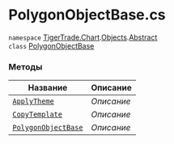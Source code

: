 
# PolygonObjectBase.cs
`namespace` [TigerTrade.Chart](../../../../TigerTrade.Chart.md).[Objects](../../../../TigerTrade.Chart/Objects.md).[Abstract](../../../../TigerTrade.Chart/Objects/Abstract.md)  
        `class` [PolygonObjectBase](../PolygonObjectBase.cs.md)

### Методы
| Название | Описание |
| --- | --- |
| [`ApplyTheme`](./Методы/ApplyTheme.md) | *Описание* |
| [`CopyTemplate`](./Методы/CopyTemplate.md) | *Описание* |
| [`PolygonObjectBase`](./Методы/PolygonObjectBase.md) | *Описание* |
